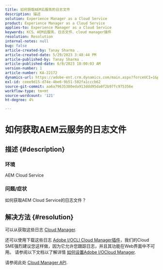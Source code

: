 ```yaml
---
title: 如何获取AEM云服务的日志文件
description: 描述
solution: Experience Manager as a Cloud Service
product: Experience Manager as a Cloud Service
applies-to: Experience Manager as a Cloud Service
keywords: KCS、AEM云服务、日志文件、cloud manager插件
resolution: Resolution
internal-notes: null
bug: false
article-created-by: Tanay Sharma .
article-created-date: 5/29/2023 3:48:44 PM
article-published-by: Tanay Sharma .
article-published-date: 6/8/2023 10:00:03 AM
version-number: 1
article-number: KA-22172
dynamics-url: https://adobe-ent.crm.dynamics.com/main.aspx?forceUCI=1&pagetype=entityrecord&etn=knowledgearticle&id=7a075947-38fe-ed11-8f6e-6045bd006b3d
exl-id: ceee9d15-d74e-4be6-9b51-502fa1cccb62
source-git-commit: aa6a79635380eda913ddd95da0f2b97fc975356e
workflow-type: tm+mt
source-wordcount: '121'
ht-degree: 4%

---
```


# 如何获取AEM云服务的日志文件

## 描述 {#description}


### <b>环境</b>

AEM Cloud Service



### <b>问题/症状</b>

如何获取AEM Cloud Service的日志文件？




## 解决方法 {#resolution}


可以从获取这些日志 [Cloud Manager](https://experienceleague.adobe.com/docs/experience-manager-cloud-service/content/implementing/using-cloud-manager/manage-logs.html?lang=en).

还可以使用下载这些日志 [Adobe I/OCLI Cloud Manager插件](https://github.com/adobe/aio-cli-plugin-cloudmanager)，我们的Cloud SME强烈建议您这样做，因为它允许您跟踪日志，并且其功能在Web界面中不可用。 请参阅以下文档以了解详情 [如何设置Adobe I/OCloud Manager](https://experienceleaguecommunities.adobe.com/t5/adobe-experience-manager/setting-up-adobe-i-o-cli-for-cloud-manager-aem-community-blog/m-p/380156).

请参阅此处 [Cloud Manager API](https://developer.adobe.com/experience-cloud/cloud-manager/reference/api/#operation/getEnvironmentLogs).
